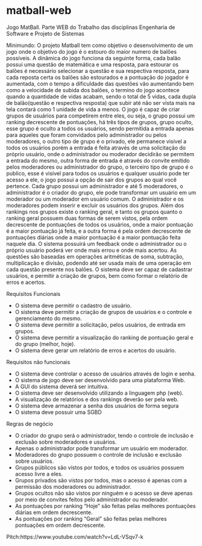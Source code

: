 # matball-web
Jogo MatBall. Parte WEB do Trabalho das disciplinas Engenharia de Software e Projeto de Sistemas
<p>Minimundo:
O projeto Matball tem como objetivo o desenvolvimento de um jogo onde o objetivo do jogo é o estouro do maior numero de balões possíveis.
A dinâmica do jogo funciona da seguinte forma, cada balão possui uma questão de matemática e uma resposta, para estourar os balões é necessário selecionar a questão e sua respectiva resposta, para cada reposta certa os balões são estourados e a pontuação do jogador é aumentada, com o tempo a dificuldade das questões vão aumentando bem como a velocidade de subida dos balões, o termino do jogo acontece quando a quantidade de vidas acabam, sendo o total de 5 vidas, cada dupla de balão(questão e respectiva resposta) que subir até não ser vista mais na tela contará como 1 unidade de vida a menos.
O jogo é capaz de criar grupos de usuários para competirem entre eles, ou seja, o grupo possui um ranking decrescente de pontuações, há três tipos de grupos, grupo oculto, esse grupo é oculto a todos os usuários, sendo permitida a entrada apenas para aqueles que foram convidados pelo administrador ou pelos moderadores, o outro tipo de grupo é o privado, ele permanece visível a todos os usuários porém a entrada é feita através de uma solicitação do próprio usuário, onde o administrador ou moderador decidirão se permitem a entrada do mesmo, outra forma de entrada é através do convite emitido pelos moderadores ou administrador do grupo, o terceiro tipo de grupo é o publico, esse é visível para todos os usuários e qualquer usuário pode ter acesso a ele, o jogo possui a opção de sair dos grupos ao qual você pertence.
Cada grupo possui um administrador e até 5 moderadores, o administrador é o criador do grupo, ele pode transformar um usuário em um moderador ou um moderador em usuário comum. O administrador e os moderadores podem inserir e excluir os usuários dos grupos.
Além dos rankings nos grupos existe o ranking geral, e tanto os grupos quanto o ranking geral possuem duas formas de serem vistos, pela ordem decrescente de pontuações de todos os usuários, onde a maior pontuação é a maior pontuação já feita, e a outra forma é pela ordem decrescente de pontuações diárias onde a maior pontuação é a maior pontuação feita naquele dia.
O sistema possuirá um feedback onde o administrador ou o próprio usuário poderá ver onde mais errou e onde mais acertou.
As questões são baseadas em operações aritméticas de soma, subtração, multiplicação e divisão, podendo até ser usada mais de uma operação em cada questão presente nos balões.
O sistema deve ser capaz de cadastrar usuários, e permitir a criação de grupos, bem como formar o relatório de erros e acertos.<p>
<p>Requisitos Funcionais<p>
<ul>
<li>O sistema deve permitir o cadastro de usuário.</li>
<li>O sistema deve permitir a criação de grupos de usuários e o controle e gerenciamento do mesmo.</li>
<li>O sistema deve permitir a solicitação, pelos usuários, de entrada em grupos.</li>
<li>O sistema deve permitir a visualização do ranking de pontuação geral e do grupo (melhor, hoje).</li>
<li>O sistema deve gerar um relatório de erros e acertos do usuário.</li>
</ul>
<p>Requisitos não funcionais<p>
<ul>
<li>O sistema deve controlar o acesso de usuários através de login e senha.</li>
<li>O sistema de jogo deve ser desenvolvido para uma plataforma Web.</li>
<li>A GUI do sistema deverá ser intuitiva.</li>
<li>O sistema deve ser desenvolvido utilizando a linguagem php (web).</li>
<li>A visualização de relatórios e dos rankings deverão ser pela web.</li>
<li>O sistema deve armazenar a senha dos usuários de forma segura</li>
<li>O sistema deve possuir uma SGBD</li>
</ul>
<p>Regras de negócio<p>
<ul>
<li>O criador do grupo será o administrador, tendo o controle de inclusão e exclusão sobre moderadores e usuários.</li>
<li>Apenas o administrador pode transformar um usuário em moderador.</li>
<li>Moderadores do grupo possuem o controle de inclusão e exclusão sobre usuários.</li>
<li>Grupos públicos são vistos por todos, e todos os usuários possuem acesso livre a eles.</li>
<li>Grupos privados são vistos por todos, mas o acesso é apenas com a permissão dos moderadores ou administrador.</li>
<li>Grupos ocultos não são vistos por ninguém e o acesso se deve apenas por meio de convites feitos pelo administrador ou moderador.</li>
<li>As pontuações por ranking “Hoje” são feitas pelas melhores pontuações diárias em ordem decrescente.</li>
<li>As pontuações por ranking “Geral” são feitas pelas melhores pontuações em ordem decrescente.</li>
</ul>
<p>Pitch:https://www.youtube.com/watch?v=LdL-VSqv7-k</p>
